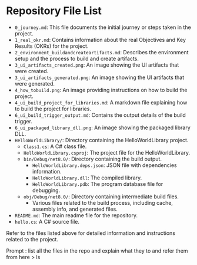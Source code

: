 # Repository File List

- `0_journey.md`: This file documents the initial journey or steps taken in the project.
- `1_real_okr.md`: Contains information about the real Objectives and Key Results (OKRs) for the project.
- `2_environment_buildandcreateartifacts.md`: Describes the environment setup and the process to build and create artifacts.
- `3_ui_artifacts_created.png`: An image showing the UI artifacts that were created.
- `3_ui_artifacts_generated.png`: An image showing the UI artifacts that were generated.
- `4_how_tobuild.png`: An image providing instructions on how to build the project.
- `4_ui_build_project_for_libraries.md`: A markdown file explaining how to build the project for libraries.
- `6_ui_build_trigger_output.md`: Contains the output details of the build trigger.
- `6_ui_packaged_library_dll.png`: An image showing the packaged library DLL.
- `HelloWorldLibrary/`: Directory containing the HelloWorldLibrary project.
    - `Class1.cs`: A C# class file.
    - `HelloWorldLibrary.csproj`: The project file for the HelloWorldLibrary.
    - `bin/Debug/net8.0/`: Directory containing the build output.
        - `HelloWorldLibrary.deps.json`: JSON file with dependencies information.
        - `HelloWorldLibrary.dll`: The compiled library.
        - `HelloWorldLibrary.pdb`: The program database file for debugging.
    - `obj/Debug/net8.0/`: Directory containing intermediate build files.
        - Various files related to the build process, including cache, assembly info, and generated files.
- `README.md`: The main readme file for the repository.
- `hello.cs`: A C# source file.

Refer to the files listed above for detailed information and instructions related to the project.

Prompt : list all the files in the repo and explain what they to and refer them from here > ls